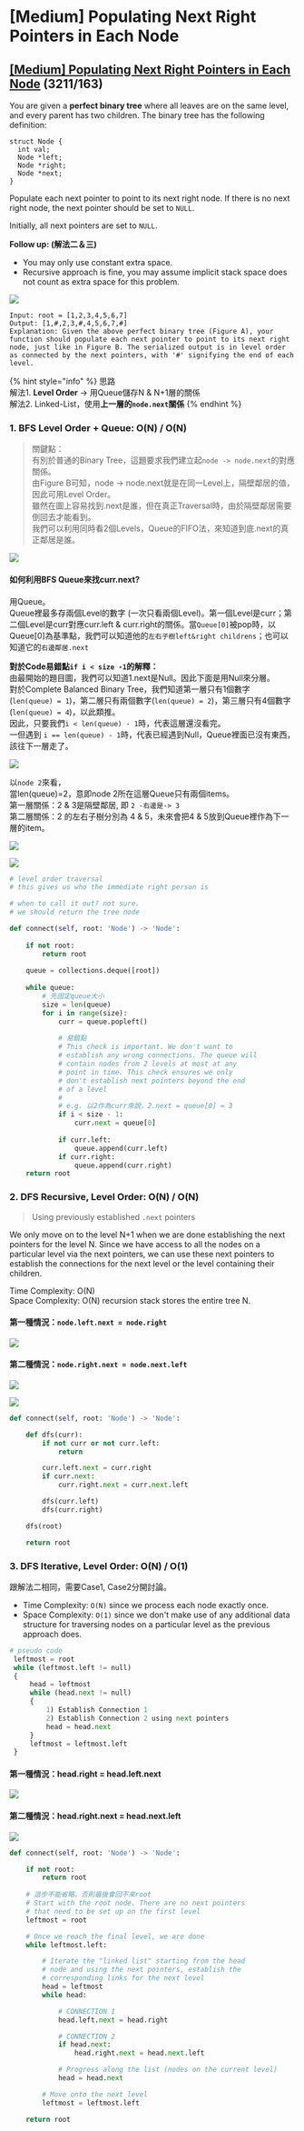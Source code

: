 # \[Medium\] Populating Next Right Pointers in Each Node

## [\[Medium\] Populating Next Right Pointers in Each Node](https://leetcode.com/problems/populating-next-right-pointers-in-each-node/)    \(3211/163\)

You are given a **perfect binary tree** where all leaves are on the same level, and every parent has two children. The binary tree has the following definition:

```text
struct Node {
  int val;
  Node *left;
  Node *right;
  Node *next;
}
```

Populate each next pointer to point to its next right node. If there is no next right node, the next pointer should be set to `NULL`.

Initially, all next pointers are set to `NULL`.

**Follow up: \(解法二＆三\)**

* You may only use constant extra space.
* Recursive approach is fine, you may assume implicit stack space does not count as extra space for this problem.

![](../../.gitbook/assets/image%20%2870%29.png)

```text
Input: root = [1,2,3,4,5,6,7]
Output: [1,#,2,3,#,4,5,6,7,#]
Explanation: Given the above perfect binary tree (Figure A), your function should populate each next pointer to point to its next right node, just like in Figure B. The serialized output is in level order as connected by the next pointers, with '#' signifying the end of each level.
```

{% hint style="info" %}
思路   
解法1. **Level Order** -&gt; 用Queue儲存N & N+1層的關係   
解法2. Linked-List，使用**上一層的`node.next`關係** 
{% endhint %}

### 1. BFS Level Order + Queue:     O\(N\) / O\(N\)

> 關鍵點：  
> 有別於普通的Binary Tree，這題要求我們建立起`node -> node.next`的對應關係。  
> 由Figure B可知，node -&gt; node.next就是在同一Level上，隔壁鄰居的值，因此可用Level Order。  
> 雖然在圖上容易找到.next是誰，但在真正Traversal時，由於隔壁鄰居需要倒回去才能看到。  
> 我們可以利用同時看2個Levels，Queue的FIFO法，來知道到底.next的真正鄰居是誰。

![](../../.gitbook/assets/image%20%2860%29.png)

#### 如何利用BFS Queue來找curr.next?

用Queue。  
Queue裡最多存兩個Level的數字 \(一次只看兩個Level\)。第一個Level是curr；第二個Level是curr對應curr.left & curr.right的關係。當`Queue[0]`被pop時，以Queue\[0\]為基準點，我們可以知道他的`左右子樹left&right childrens`；也可以知道它的`右邊鄰居.next`

**對於Code易錯點`if i < size -1`的解釋：**  
由最開始的題目圖，我們可以知道1.next是Null。因此下面是用Null來分層。  
對於Complete Balanced Binary Tree，我們知道第一層只有1個數字 \(`len(queue) = 1`\)，第二層只有兩個數字\(`len(queue) = 2`\)，第三層只有4個數字\(`len(queue) = 4`\)，以此類推。  
因此，只要我們`i < len(queue) - 1`時，代表這層還沒看完。  
一但遇到 `i == len(queue) - 1`時，代表已經遇到Null，Queue裡面已沒有東西，該往下一層走了。

![](../../.gitbook/assets/image%20%2856%29.png)

以`node 2`來看，  
當len\(queue\)=2，意即node 2所在這層Queue只有兩個items。  
第一層關係：2 & 3是隔壁鄰居, 即 `2 -右邊是-> 3`  
第二層關係：2 的左右子樹分別為 4 & 5，未來會把4 & 5放到Queue裡作為下一層的item。

![](../../.gitbook/assets/image%20%2857%29.png)

![](../../.gitbook/assets/image%20%2859%29.png)

```python
# level order traversal
# this gives us who the immediate right person is

# when to call it out? not sure.
# we should return the tree node

def connect(self, root: 'Node') -> 'Node':
    
    if not root:
        return root
    
    queue = collections.deque([root])
            
    while queue:
        # 先固定queue大小
        size = len(queue)
        for i in range(size):
            curr = queue.popleft()
            
            # 易錯點
            # This check is important. We don't want to
            # establish any wrong connections. The queue will
            # contain nodes from 2 levels at most at any
            # point in time. This check ensures we only 
            # don't establish next pointers beyond the end
            # of a level
            #
            # e.g. 以2作為curr來說，2.next = queue[0] = 3 
            if i < size - 1:
                curr.next = queue[0]
            
            if curr.left:
                queue.append(curr.left)
            if curr.right:
                queue.append(curr.right)
    return root
```

### 2. DFS Recursive, Level Order:    O\(N\) / O\(N\)

> Using previously established `.next` pointers

We only move on to the level N+1 when we are done establishing the next pointers for the level N. Since we have access to all the nodes on a particular level via the next pointers, we can use these next pointers to establish the connections for the next level or the level containing their children.

Time Complexity: O\(N\)  
Space Complexity: O\(N\) recursion stack stores the entire tree N.

#### 第一種情況：`node.left.next = node.right`

![](https://leetcode.com/problems/populating-next-right-pointers-in-each-node/Figures/116/img6.png)

#### 第二種情況：`node.right.next = node.next.left` 

![](../../.gitbook/assets/image%20%2861%29.png)

![](../../.gitbook/assets/next_right_ptr_binarytree.jpg)

```python
def connect(self, root: 'Node') -> 'Node':

    def dfs(curr):
        if not curr or not curr.left:
            return 

        curr.left.next = curr.right
        if curr.next:
            curr.right.next = curr.next.left

        dfs(curr.left)
        dfs(curr.right)

    dfs(root)

    return root
```

### 3. DFS Iterative, Level Order:    O\(N\) / O\(1\)

跟解法二相同，需要Case1, Case2分開討論。

* Time Complexity: `O(N)` since we process each node exactly once.
* Space Complexity: `O(1)` since we don't make use of any additional data structure for traversing nodes on a particular level as the previous approach does.

```python
# pseudo code
 leftmost = root
 while (leftmost.left != null)
 {
     head = leftmost
     while (head.next != null)
     {
         1) Establish Connection 1
         2) Establish Connection 2 using next pointers
         head = head.next
     }
     leftmost = leftmost.left
 }
```

#### 第一種情況：head.right = head.left.next

![](../../.gitbook/assets/image%20%2864%29.png)

#### 第二種情況：head.right.next = head.next.left

![](../../.gitbook/assets/image%20%2865%29.png)

```python
def connect(self, root: 'Node') -> 'Node':

    if not root:
        return root
    
    # 這步不能省略，否則最後會回不來root
    # Start with the root node. There are no next pointers
    # that need to be set up on the first level
    leftmost = root

    # Once we reach the final level, we are done
    while leftmost.left:

        # Iterate the "linked list" starting from the head
        # node and using the next pointers, establish the 
        # corresponding links for the next level
        head = leftmost
        while head:

            # CONNECTION 1
            head.left.next = head.right

            # CONNECTION 2
            if head.next:
                head.right.next = head.next.left

            # Progress along the list (nodes on the current level)
            head = head.next

        # Move onto the next level
        leftmost = leftmost.left

    return root 
```

